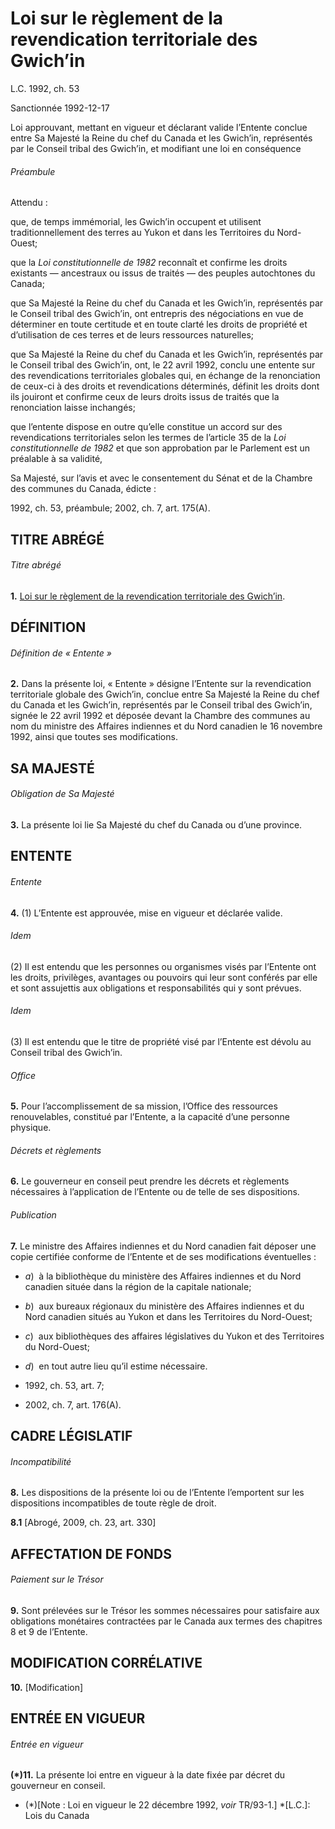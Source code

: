 # Loi sur le règlement de la revendication territoriale des Gwich’in

L.C. 1992, ch. 53

Sanctionnée 1992-12-17

Loi approuvant, mettant en vigueur et déclarant valide l’Entente conclue entre Sa Majesté la Reine du chef du Canada et les Gwich’in, représentés par le Conseil tribal des Gwich’in, et modifiant une loi en conséquence

###### Préambule

Attendu :

que, de temps immémorial, les Gwich’in occupent et utilisent traditionnellement des terres au Yukon et dans les Territoires du Nord-Ouest;

que la _Loi constitutionnelle de 1982_ reconnaît et confirme les droits existants — ancestraux ou issus de traités — des peuples autochtones du Canada;

que Sa Majesté la Reine du chef du Canada et les Gwich’in, représentés par le Conseil tribal des Gwich’in, ont entrepris des négociations en vue de déterminer en toute certitude et en toute clarté les droits de propriété et d’utilisation de ces terres et de leurs ressources naturelles;

que Sa Majesté la Reine du chef du Canada et les Gwich’in, représentés par le Conseil tribal des Gwich’in, ont, le 22 avril 1992, conclu une entente sur des revendications territoriales globales qui, en échange de la renonciation de ceux-ci à des droits et revendications déterminés, définit les droits dont ils jouiront et confirme ceux de leurs droits issus de traités que la renonciation laisse inchangés;

que l’entente dispose en outre qu’elle constitue un accord sur des revendications territoriales selon les termes de l’article 35 de la _Loi constitutionnelle de 1982_ et que son approbation par le Parlement est un préalable à sa validité,

Sa Majesté, sur l’avis et avec le consentement du Sénat et de la Chambre des communes du Canada, édicte :

1992, ch. 53, préambule; 2002, ch. 7, art. 175(A).

## TITRE ABRÉGÉ

###### Titre abrégé

**1.** [Loi sur le règlement de la revendication territoriale des Gwich’in](/canada/fra/lois/G/G-11.8.md).

## DÉFINITION

###### Définition de « Entente »

**2.** Dans la présente loi, « Entente » désigne l’Entente sur la revendication territoriale globale des Gwich’in, conclue entre Sa Majesté la Reine du chef du Canada et les Gwich’in, représentés par le Conseil tribal des Gwich’in, signée le 22 avril 1992 et déposée devant la Chambre des communes au nom du ministre des Affaires indiennes et du Nord canadien le 16 novembre 1992, ainsi que toutes ses modifications.

## SA MAJESTÉ

###### Obligation de Sa Majesté

**3.** La présente loi lie Sa Majesté du chef du Canada ou d’une province.

## ENTENTE

###### Entente

**4.** (1) L’Entente est approuvée, mise en vigueur et déclarée valide.

###### Idem

(2) Il est entendu que les personnes ou organismes visés par l’Entente ont les droits, privilèges, avantages ou pouvoirs qui leur sont conférés par elle et sont assujettis aux obligations et responsabilités qui y sont prévues.

###### Idem

(3) Il est entendu que le titre de propriété visé par l’Entente est dévolu au Conseil tribal des Gwich’in.

###### Office

**5.** Pour l’accomplissement de sa mission, l’Office des ressources renouvelables, constitué par l’Entente, a la capacité d’une personne physique.

###### Décrets et règlements

**6.** Le gouverneur en conseil peut prendre les décrets et règlements nécessaires à l’application de l’Entente ou de telle de ses dispositions.

###### Publication

**7.** Le ministre des Affaires indiennes et du Nord canadien fait déposer une copie certifiée conforme de l’Entente et de ses modifications éventuelles :

  * _a_)  à la bibliothèque du ministère des Affaires indiennes et du Nord canadien située dans la région de la capitale nationale;

  * _b_)  aux bureaux régionaux du ministère des Affaires indiennes et du Nord canadien situés au Yukon et dans les Territoires du Nord-Ouest;

  * _c_)  aux bibliothèques des affaires législatives du Yukon et des Territoires du Nord-Ouest;

  * _d_)  en tout autre lieu qu’il estime nécessaire.

  * 1992, ch. 53, art. 7;
  * 2002, ch. 7, art. 176(A).

## CADRE LÉGISLATIF

###### Incompatibilité

**8.** Les dispositions de la présente loi ou de l’Entente l’emportent sur les dispositions incompatibles de toute règle de droit.

**8.1** [Abrogé, 2009, ch. 23, art. 330]

## AFFECTATION DE FONDS

###### Paiement sur le Trésor

**9.** Sont prélevées sur le Trésor les sommes nécessaires pour satisfaire aux obligations monétaires contractées par le Canada aux termes des chapitres 8 et 9 de l’Entente.

## MODIFICATION CORRÉLATIVE

**10.** [Modification]

## ENTRÉE EN VIGUEUR

###### Entrée en vigueur

**(*)11.** La présente loi entre en vigueur à la date fixée par décret du gouverneur en conseil.

  * (*)[Note : Loi en vigueur le 22 décembre 1992, _voir_ TR/93-1.]
  *[L.C.]: Lois du Canada
